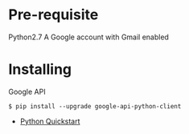 # Pre-requisite

Python2.7
A Google account with Gmail enabled

# Installing

Google API

```
$ pip install --upgrade google-api-python-client
```

* [Python Quickstart](https://developers.google.com/gmail/api/quickstart/python)
